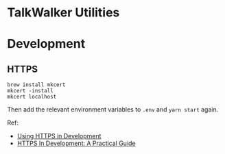 # TalkWalker Utilities

# Development

## HTTPS

```
brew install mkcert
mkcert -install
mkcert localhost
```

Then add the relevant environment variables to `.env` and `yarn start` again.

Ref:

- [Using HTTPS in Development](https://create-react-app.dev/docs/using-https-in-development/#custom-ssl-certificate)
- [HTTPS In Development: A Practical Guide](https://marmelab.com/blog/2019/01/23/https-in-development.html)